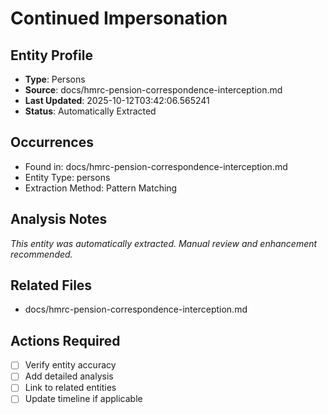 # Continued Impersonation

## Entity Profile
- **Type**: Persons
- **Source**: docs/hmrc-pension-correspondence-interception.md
- **Last Updated**: 2025-10-12T03:42:06.565241
- **Status**: Automatically Extracted

## Occurrences
- Found in: docs/hmrc-pension-correspondence-interception.md
- Entity Type: persons
- Extraction Method: Pattern Matching

## Analysis Notes
*This entity was automatically extracted. Manual review and enhancement recommended.*

## Related Files
- docs/hmrc-pension-correspondence-interception.md

## Actions Required
- [ ] Verify entity accuracy
- [ ] Add detailed analysis
- [ ] Link to related entities
- [ ] Update timeline if applicable
